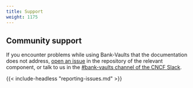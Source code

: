 ```yaml
---
title: Support
weight: 1175
---
```


## Community support

If you encounter problems while using Bank-Vaults that the documentation does not address, [open an issue](https://github.com/bank-vaults/) in the repository of the relevant component, or talk to us in the [#bank-vaults channel of the CNCF Slack](https://cloud-native.slack.com/archives/C078PHYK38W/).

{{< include-headless "reporting-issues.md" >}}
